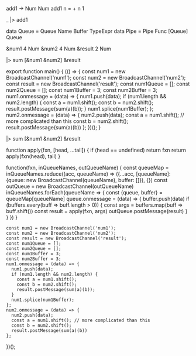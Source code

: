 
add1 -> Num Num
add1 n = + n 1

\_
|> add1

<!--data Stack = Stack Name Buffer TypeExpr-->
data Queue = Queue Name Buffer TypeExpr
data Pipe = Pipe Func [Queue] Queue

&num1 4 Num
&num2 4 Num
&result 2 Num

|> sum [&num1 &num2] &result

export function main() {
  (() => {
    const num1 = new BroadcastChannel('num1');
    const num2 = new BroadcastChannel('num2');
    const result = new BroadcastChannel('result');
    const num1Queue = [];
    const num2Queue = [];
    const num1Buffer = 3;
    const num2Buffer = 3;
    num1.onmessage = (data) => {
      num1.push(data);
      if (num1.length && num2.length) {
        const a = num1.shift();
        const b = num2.shift();
        result.postMessage(sum(a)(b));
      }
      num1.splice(num1Buffer);
    };
    num2.onmessage = (data) => {
      num2.push(data);
      const a = num1.shift(); // more complicated than this
      const b = num2.shift();
      result.postMessage(sum(a)(b))
    };
  })();
}

|> sum [&num1 &num2] &result

function apply(fxn, [head, ...tail]) {
  if (head == undefined) return fxn
  return apply(fxn(head), tail)
}

function(fxn, inQueueNames, outQueueName) {
  const queueMap = inQueueNames.reduce((acc, queueName) => ({...acc, [queueName]: {queue: new BroadcastChannel(queueName), buffer: []}), {})
  const outQueue = new BroadcastChannel(outQueueName)
  inQueueNames.forEach(queueName => {
    const {queue, buffer} = queueMap[queueName]
    queue.onmessage = (data) => {
      buffer.push(data)
      if (buffers.every(buff => buff.length > 0)) {
        const args = buffers.map(buff => buff.shift())
        const result = apply(fxn, args)
        outQueue.postMessage(result)
      }
    }
  })
}

    const num1 = new BroadcastChannel('num1');
    const num2 = new BroadcastChannel('num2');
    const result = new BroadcastChannel('result');
    const num1Queue = [];
    const num2Queue = [];
    const num1Buffer = 3;
    const num2Buffer = 3;
    num1.onmessage = (data) => {
      num1.push(data);
      if (num1.length && num2.length) {
        const a = num1.shift();
        const b = num2.shift();
        result.postMessage(sum(a)(b));
      }
      num1.splice(num1Buffer);
    };
    num2.onmessage = (data) => {
      num2.push(data);
      const a = num1.shift(); // more complicated than this
      const b = num2.shift();
      result.postMessage(sum(a)(b))
    };
  })();
